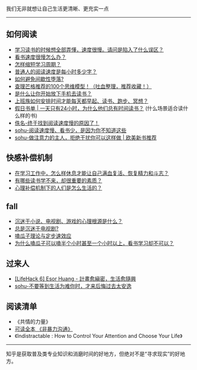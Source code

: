 我们无非就想让自己生活更清晰、更充实一点

---

## 如何阅读

* [学习读书的时候想全部弄懂，速度很慢。请问是陷入了什么误区？](https://www.zhihu.com/question/30438569)
* [看书速度很慢怎么办？](https://www.zhihu.com/question/21098453)
* [怎样缩短学习周期？](https://www.zhihu.com/question/28346593)
* [普通人的阅读速度是每小时多少字？](https://www.zhihu.com/question/20327487)
* [如何避免间歇性堕落?](https://www.zhihu.com/question/388686475/answer/1226820130)
* [查理芒格推荐的100个思维模型！（吐血整理，推荐收藏！）](https://zhuanlan.zhihu.com/p/88395113)
* [是什么让你开始放下手机去读书？](https://www.zhihu.com/question/303137880/answer/737715741)
* [上班族如何安排时间才能每天都早起、读书、跑步、冥想？](https://www.zhihu.com/question/28042735/answer/75661653)
* [假日书单 | 一天只有24小时，为什么他们总有时间读书？](http://www.voicer.me/archives/74470) (什么场景适合读什么样的书)
* [佚名-终于找到阅读速度慢的原因了！](yiboyingyu.com/article/117.html)
* [sohu-阅读速度慢、看书少，是因为你不知道这些 ](https://www.sohu.com/a/123288573_507568)
* [sohu-做注意力的主人，拒绝干扰你可以这样做 | 欧美新书推荐 ](https://www.sohu.com/a/353916558_268656?qq-pf-to=pcqq.group)

## 快感补偿机制

* [在学习工作中，怎么样休息才能让自己满血复活、恢复精力和斗志？ ](https://www.sohu.com/a/359352030_120113465)
* [有哪些读书学不来，却很重要的素质？](https://www.zhihu.com/question/28626263/answer/186872277)
* [心理补偿机制下的人们是怎么生活的？](http://www.zhiwiki.com/index.php/2019/09/09/psychological-compensation-mechanism/)

## fall 

* [沉迷于小说、电视剧、游戏的心理根源是什么？](https://zhuanlan.zhihu.com/p/76256418)
* [总是沉迷于电视剧?](https://www.xinli001.com/qa/100071065)
* [嗑瓜子理论与定步速效应](https://liushun.help/blog/2018/10/21/%E5%97%91%E7%93%9C%E5%AD%90%E7%90%86%E8%AE%BA%E4%B8%8E%E5%AE%9A%E6%AD%A5%E9%80%9F%E6%95%88%E5%BA%94/)
* [为什么嗑瓜子可以嗑半个小时甚至一个小时以上，看书学习却不可以？](https://www.zhihu.com/question/28184567)

## 过来人

* [[LifeHack 6] Esor Huang - 計畫愈縝密，生活愈隨興](https://www.playpcesor.com/2016/03/lifehack-6.html)
* [sohu-不要等到生活为难你时，才来后悔过去太安逸](https://www.sohu.com/a/407687055_188950)

## 阅读清单

* 《共情的力量》
* [可读全本 《非暴力沟通》](https://www.yooread.net/)
* 《Indistractable : How to Control Your Attention and Choose Your Life》

---
知乎是获取普及类专业知识和消磨时间的好地方，但绝对不是“寻求现实”的好地方。

